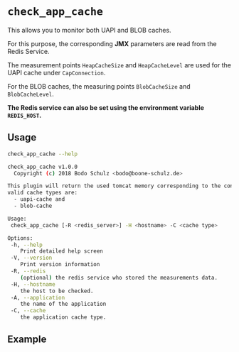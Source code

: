 # `check_app_cache`

This allows you to monitor both UAPI and BLOB caches.

For this purpose, the corresponding **JMX** parameters are read from the Redis Service.

The measurement points `HeapCacheSize` and `HeapCacheLevel` are used for the UAPI cache under `CapConnection`.

For the BLOB caches, the measuring points `BlobCacheSize` and `BlobCacheLevel`.



**The Redis service can also be set using the environment variable `REDIS_HOST`.**


## Usage

```bash
check_app_cache --help

check_app_cache v1.0.0
  Copyright (c) 2018 Bodo Schulz <bodo@boone-schulz.de>

This plugin will return the used tomcat memory corresponding to the content server
valid cache types are:
  - uapi-cache and
  - blob-cache

Usage:
 check_app_cache [-R <redis_server>] -H <hostname> -C <cache type>

Options:
 -h, --help
    Print detailed help screen
 -V, --version
    Print version information
 -R, --redis
    (optional) the redis service who stored the measurements data.
 -H, --hostname
    the host to be checked.
 -A, --application
    the name of the application
 -C, --cache
    the application cache type.
```

## Example
